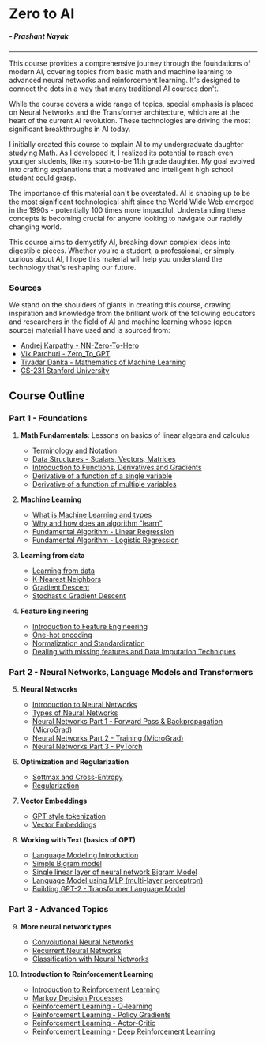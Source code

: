 
<script src="https://cdnjs.cloudflare.com/ajax/libs/mathjax/2.7.5/MathJax.js?config=TeX-MML-AM_CHTML" async></script>
<script type="text/x-mathjax-config">
MathJax.Hub.Config({
    tex2jax: {
        inlineMath: [['$','$'], ['\(','\)']],
        processEscapes: true
    }
});
</script>
# Zero to AI
##### *- Prashant Nayak*
---

This course provides a comprehensive journey through the foundations of modern AI, covering topics from basic math and machine learning to advanced neural networks and reinforcement learning. It's designed to connect the dots in a way that many traditional AI courses don't.

While the course covers a wide range of topics, special emphasis is placed on Neural Networks and the Transformer architecture, which are at the heart of the current AI revolution. These technologies are driving the most significant breakthroughs in AI today.

I initially created this course to explain AI to my undergraduate daughter studying Math. As I developed it, I realized its potential to reach even younger students, like my soon-to-be 11th grade daughter. My goal evolved into crafting explanations that a motivated and intelligent high school student could grasp.

The importance of this material can't be overstated. AI is shaping up to be the most significant technological shift since the World Wide Web emerged in the 1990s - potentially 100 times more impactful. Understanding these concepts is becoming crucial for anyone looking to navigate our rapidly changing world.

This course aims to demystify AI, breaking down complex ideas into digestible pieces. Whether you're a student, a professional, or simply curious about AI, I hope this material will help you understand the technology that's reshaping our future.

### Sources

We stand on the shoulders of giants in creating this course, drawing inspiration and knowledge from the brilliant work of the following educators and researchers in the field of AI and machine learning whose (open source) material I have used and is sourced from:
- [Andrej Karpathy - NN-Zero-To-Hero](https://github.com/karpathy/nn-zero-to-hero)
- [Vik Parchuri - Zero_To_GPT](https://github.com/VikParuchuri/zero_to_gpt/tree/master?tab=readme-ov-file)
- [Tivadar Danka - Mathematics of Machine Learning](https://tivadardanka.com/mathematics-of-machine-learning-preview)
- [CS-231 Stanford University](https://cs231n.github.io/)

## Course Outline

### Part 1 - Foundations

1. **Math Fundamentals**: Lessons on basics of linear algebra and calculus
   - [Terminology and Notation](./notes/term-not.md)
   - [Data Structures - Scalars, Vectors, Matrices](./notes/data-structs.md)
   - [Introduction to Functions, Derivatives and Gradients](./notes/func-der-grad.md)
   - [Derivative of a function of a single variable](./notes/derivative-single-var.md)
   - [Derivative of a function of multiple variables](./notes/derivative-multiple-var.md)

2. **Machine Learning**
   - [What is Machine Learning and types](./notes/what-is-ml.md)
   - [Why and how does an algorithm "learn"](./notes/why-algo-learns.md)
   - [Fundamental Algorithm - Linear Regression](./notes/linear-reg.md)
   - [Fundamental Algorithm - Logistic Regression](./notes/logistic-reg.md)

3. **Learning from data**
   - [Learning from data](./notes/learning-from-data.md)
   - [K-Nearest Neighbors](./notes/knn.md)
   - [Gradient Descent](./notes/gradient-descent.md)
   - [Stochastic Gradient Descent](./notes/sgd.md)

4. **Feature Engineering**
   - [Introduction to Feature Engineering](./notes/feature-engineering.md)
   - [One-hot encoding](./notes/one-hot-encoding.md)
   - [Normalization and Standardization](./notes/normalization-standardization.md)
   - [Dealing with missing features and Data Imputation Techniques](./notes/missing-values-imputation.md)

### Part 2 - Neural Networks, Language Models and Transformers

5. **Neural Networks**
   - [Introduction to Neural Networks](./notes/nn-intro.md)
   - [Types of Neural Networks](./notes/nn-types.md)
   - [Neural Networks Part 1 - Forward Pass & Backpropagation (MicroGrad)](./notes/nn-forward-backprop.md)
   - [Neural Networks Part 2 - Training (MicroGrad)](./notes/nn-training.md)
   - [Neural Networks Part 3 - PyTorch](./notes/nn-pytorch.md)

6. **Optimization and Regularization**
   - [Softmax and Cross-Entropy](./notes/softmax-cross-entropy.md)
   - [Regularization](./notes/regularization.md)

7. **Vector Embeddings**
   - [GPT style tokenization](./notes/gpt-tokenization.md)
   - [Vector Embeddings](./notes/vector-embeddings.md)

8. **Working with Text (basics of GPT)**
   - [Language Modeling Introduction](./notes/lm-intro.md)
   - [Simple Bigram model](./notes/bigram-lm.md)
   - [Single linear layer of neural network Bigram Model](./notes/bigram-nn-lm.md)
   - [Language Model using MLP (multi-layer perceptron)](./notes/bigram-mlp-lm.md)
   - [Building GPT-2 - Transformer Language Model](./notes/bigram-transformer-lm.md)

### Part 3 - Advanced Topics

9. **More neural network types**
   - [Convolutional Neural Networks](./notes/conv-nn.md)
   - [Recurrent Neural Networks](./notes/rnn.md)
   - [Classification with Neural Networks](./notes/nn-classification.md)

10. **Introduction to Reinforcement Learning**
    - [Introduction to Reinforcement Learning](./notes/rl-intro.md)
    - [Markov Decision Processes](./notes/mdp.md)
    - [Reinforcement Learning - Q-learning](./notes/q-learning.md)
    - [Reinforcement Learning - Policy Gradients](./notes/policy-gradients.md)
    - [Reinforcement Learning - Actor-Critic](./notes/actor-critic.md)
    - [Reinforcement Learning - Deep Reinforcement Learning](./notes/deep-rl.md)

